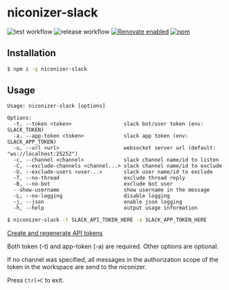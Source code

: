 # niconizer-slack

![test workflow](https://github.com/matzkoh/niconizer-slack/actions/workflows/test.yml/badge.svg)
![release workflow](https://github.com/matzkoh/niconizer-slack/actions/workflows/release.yml/badge.svg)
[![Renovate enabled](https://img.shields.io/badge/Renovate-enabled-brightgreen.svg?logo=renovatebot)](https://renovatebot.com/)
[![npm](https://img.shields.io/npm/v/niconizer-slack.svg)](https://www.npmjs.com/package/niconizer-slack)

## Installation

```bash
$ npm i -g niconizer-slack
```

## Usage

```
Usage: niconizer-slack [options]

Options:
  -t, --token <token>                 slack bot/user token (env: SLACK_TOKEN)
  -a, --app-token <token>             slack app token (env: SLACK_APP_TOKEN)
  -u, --url <url>                     websocket server url (default: "ws://localhost:25252")
  -c, --channel <channel>             slack channel name/id to listen
  -C, --exclude-channels <channel...> slack channel name/id to exclude
  -U, --exclude-users <user...>       slack user name/id to exclude
  -T, --no-thread                     exclude thread reply
  -B, --no-bot                        exclude bot user
  --show-username                     show username in the message
  -L, --no-logging                    disable logging
  -j, --json                          enable json logging
  -h, --help                          output usage information
```

```bash
$ niconizer-slack -t SLACK_API_TOKEN_HERE -a SLACK_APP_TOKEN_HERE
```

[Create and regenerate API tokens](https://get.slack.help/hc/articles/215770388)

Both token (-t) and app-token (-a) are required. Other options are optional.

If no channel was specified, all messages in the authorization scope of the token in the workspace are send to the niconizer.

Press `Ctrl+C` to exit.
